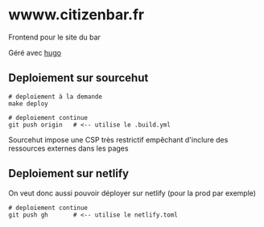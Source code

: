 # wwww.citizenbar.fr

Frontend pour le site du bar

Géré avec [hugo](https://gohugo.io)

## Deploiement sur sourcehut

```
# deploiement à la demande
make deploy

# deploiement continue
git push origin   # <-- utilise le .build.yml
```

Sourcehut impose une CSP très restrictif empêchant d'inclure des ressources externes dans les pages

## Deploiement sur netlify


On veut donc aussi pouvoir déployer sur netlify (pour la prod par exemple)

```
# deploiement continue
git push gh       # <-- utilise le netlify.toml
```

